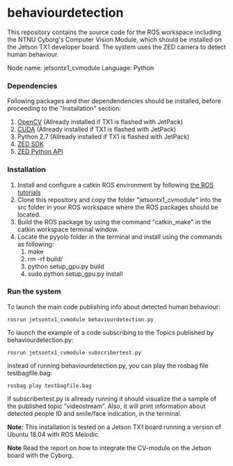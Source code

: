 behaviourdetection
=====

This repository contains the source code for the ROS workspace including the NTNU Cyborg's Computer Vision Module, which should be installed on the Jetson TX1 developer board. The system uses the ZED camera to detect human behaviour.

Node name: jetsontx1_cvmodule Language: Python
### Dependencies
Following packages and ther dependendencies should be installed, before proceeding to the "Installation" section:
1. [OpenCV](https://pypi.org/project/opencv-python/) (Allready installed if TX1 is flashed with JetPack)
0. [CUDA](https://developer.nvidia.com/cuda-downloads) (Allready installed if TX1 is flashed with JetPack)
0. Python 2.7 (Allready installed if TX1 is flashed with JetPack)
0. [ZED SDK](https://www.stereolabs.com/docs/installation/jetson/)
0. [ZED Python API](https://github.com/stereolabs/zed-python-api)
### Installation
1. Install and configure a catkin ROS environment by following [the ROS tutorials](http://wiki.ros.org/ROS/Tutorials)
0. Clone this repository and copy the folder "jetsontx1_cvmodule" into the src folder in your ROS workspace where the ROS packages should be located.
0. Build the ROS package by using the command "catkin_make" in the catkin workspace terminal window.
0. Locate the pyyolo folder in the terminal and install using the commands as following:
    1. make
    0. rm -rf build/
    0. python setup_gpu.py build
    0. sudo python setup_gpu.py install

### Run the system
To launch the main code publishing info about detected human behaviour:
```
rosrun jetsontx1_cvmodule behaviourdetection.py
```
To launch the example of a code subscribing to the Topics published by behaviourdetection.py:
```
rosrun jetsontx1_cvmodule subscribertest.py
```
Instead of running behaviourdetection.py, you can play the rosbag file testbagfile.bag:
```
rosbag play testbagfile.bag
```
If subscribertest.py is allready running it should visualize the a sample of the published topic ”videostream”. Also, it will print information about detected people ID and smile/face indication, in the terminal.

**Note:** This installation is tested on a Jetson TX1 board running a version of Ubuntu 18.04 with ROS Melodic.

**Note** Read the report on how to integrate the CV-module on the Jetson board with the Cyborg.
